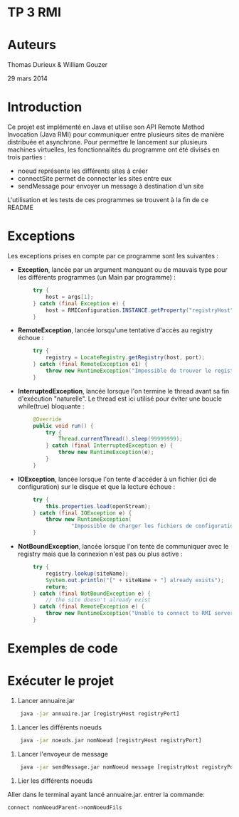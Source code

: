 TP 3 RMI
========

# Auteurs

Thomas Durieux & William Gouzer

29 mars 2014

# Introduction

Ce projet est implémenté en Java et utilise son API Remote Method Invocation (Java RMI) pour
communiquer entre plusieurs sites de manière distribuée et
asynchrone. Pour permettre le lancement sur plusieurs machines virtuelles,
les fonctionnalités du programme ont été divisés en trois parties :
  * noeud représente les différents sites à créer
  * connectSite permet de connecter les sites entre eux
  * sendMessage pour envoyer un message à destination d'un site

L'utilisation et les tests de ces programmes se trouvent à la fin de
ce README

# Exceptions

Les exceptions prises en compte par ce programme sont les suivantes :

*  **Exception**, lancée par un argument manquant ou de mauvais type pour les différents
   programmes (un Main par programme) :

```java
 		try {
			host = args[1];
		} catch (final Exception e) {
			host = RMIConfiguration.INSTANCE.getProperty("registryHost");
		}
```

* **RemoteException**, lancée lorsqu'une tentative d'accès au registry
  échoue :

```java
		try {
			registry = LocateRegistry.getRegistry(host, port);
		} catch (final RemoteException e1) {
			throw new RuntimeException("Impossible de trouver le registry", e1);
		}
```

* **InterruptedException**, lancée lorsque l'on termine le thread avant sa fin
 d'exécution "naturelle". Le thread est ici utilisé pour éviter une
 boucle while(true) bloquante :
```java
		@Override
		public void run() {
			try {
				Thread.currentThread().sleep(99999999);
			} catch (final InterruptedException e) {
				throw new RuntimeException(e);
			}
		}
```

* **IOException**, lancée lorsque l'on tente d'accéder à un fichier
(ici de configuration) sur le disque et que la lecture échoue :
```java
		try {
			this.properties.load(openStream);
		} catch (final IOException e) {
			throw new RuntimeException(
					"Impossible de charger les fichiers de configurations", e);
		}

```

* **NotBoundException**, lancée lorsque l'on tente de communiquer avec
le registry mais que la connexion n'est pas ou plus active :
```java
		try {
			registry.lookup(siteName);
			System.out.println("[" + siteName + "] already exists");
			return;
		} catch (final NotBoundException e) {
			// the site doesn't already exist
		} catch (final RemoteException e) {
			throw new RuntimeException("Unable to connect to RMI server", e);
		}
```



# Exemples de code


# Exécuter le projet

1. Lancer annuaire.jar

```bash
    java -jar annuaire.jar [registryHost registryPort]
```

1. Lancer les différents noeuds

```bash
    java -jar noeuds.jar nomNoeud [registryHost registryPort]
```

1. Lancer l'envoyeur de message

```bash
    java -jar sendMessage.jar nomNoeud message [registryHost registryPort]
```

1. Lier les différents noeuds

Aller dans le terminal ayant lancé annuaire.jar.
entrer la commande:

``` bash
connect nomNoeudParent->nomNoeudFils
```
